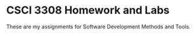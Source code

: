 # CSCI 3308 Homework and Labs

These are my assignments for Software Development Methods and Tools.
